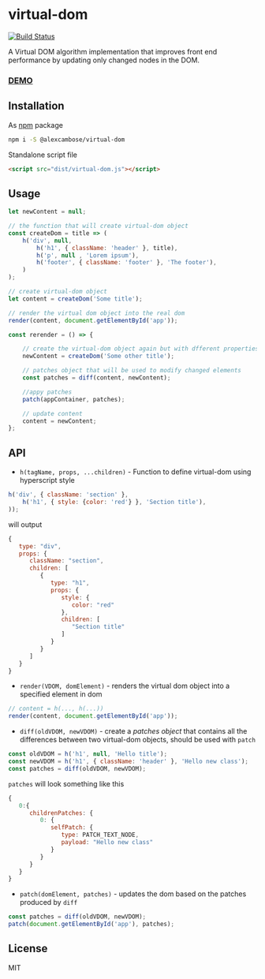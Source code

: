 # virtual-dom

[![Build Status](https://travis-ci.org/alexcambose/virtual-dom.svg?branch=master)](https://travis-ci.org/alexcambose/virtual-dom)

A Virtual DOM algorithm implementation that improves front end performance by updating only changed nodes in the DOM.

### [**DEMO**](https://alexcambose.github.io/virtual-dom/)

## Installation
As [npm](https://www.npmjs.com/package/@alexcambose/virtual-dom) package
```bash
npm i -S @alexcambose/virtual-dom
```
Standalone script file
```html
<script src="dist/virtual-dom.js"></script>
```

## Usage
```javascript
let newContent = null;

// the function that will create virtual-dom object
const createDom = title => (
    h('div', null,
        h('h1', { className: 'header' }, title),
        h('p', null , 'Lorem ipsum'),
        h('footer', { className: 'footer' }, 'The footer'),
    )
);

// create virtual-dom object
let content = createDom('Some title');

// render the virtual dom object into the real dom
render(content, document.getElementById('app'));

const rerender = () => {

    // create the virtual-dom object again but with dfferent properties
    newContent = createDom('Some other title');

    // patches object that will be used to modify changed elements
    const patches = diff(content, newContent);

    //appy patches
    patch(appContainer, patches);

    // update content
    content = newContent;
};
```


## API
* `h(tagName, props, ...children)` - Function to define virtual-dom using hyperscript style
```js
h('div', { className: 'section' },
    h('h1', { style: {color: 'red'} }, 'Section title'),
));
```
will output
```js
{
   type: "div",
   props: {
      className: "section",
      children: [
         {
            type: "h1",
            props: {
               style: {
                  color: "red"
               },
               children: [
                  "Section title"
               ]
            }
         }
      ]
   }
}
```

* `render(VDOM, domElement)` - renders the virtual dom object into a specified element in dom
```js
// content = h(..., h(...))
render(content, document.getElementById('app'));
```
* `diff(oldVDOM, newVDOM)` - create a *patches object* that contains all the differences between two virtual-dom objects, should be used with `patch`
```js
const oldVDOM = h('h1', null, 'Hello title');
const newVDOM = h('h1', { className: 'header' }, 'Hello new class');
const patches = diff(oldVDOM, newVDOM);
```
`patches` will look something like this
```js
{
   0:{
      childrenPatches: {
         0: {
            selfPatch: {
               type: PATCH_TEXT_NODE,
               payload: "Hello new class"
            }
         }
      }
   }
}
```

* `patch(domElement, patches)` - updates the dom based on the patches produced by `diff`
```js
const patches = diff(oldVDOM, newVDOM);
patch(document.getElementById('app'), patches);
```

## License
MIT
